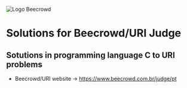 ![Logo Beecrowd](https://resources.beecrowd.com.br/judge/img/5.0/logo-beecrowd.png?1635097036)


# Solutions for Beecrowd/URI Judge

## Sotutions in programming language C to URI problems
* Beecrowd/URI website -> https://www.beecrowd.com.br/judge/pt
